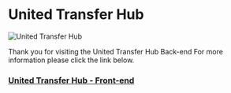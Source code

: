 # United Transfer Hub
![United Transfer Hub](https://res.cloudinary.com/dz5fubcy7/image/upload/v1686297849/united-transfer-hub_kjebju.png "united-screenshot")

Thank you for visiting the United Transfer Hub Back-end
For more information please click the link below.

### [United Transfer Hub - Front-end](https://github.com/carusoj7/united-transfer-hub-front-end "GitHub link")